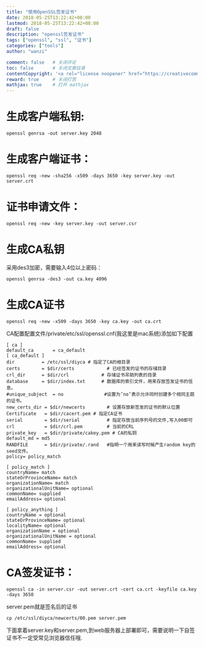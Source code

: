 ```yaml
---
title: "使用OpenSSL签发证书"
date: 2018-05-25T13:22:42+08:00
lastmod: 2018-05-25T13:22:42+08:00
draft: false
description: "openssl签发证书"
tags: ["openssl", "ssl", "证书"]
categories: ["tools"]              
author: "wanzi"                 

comment: false   # 关闭评论
toc: false       # 关闭文章目录
contentCopyright: '<a rel="license noopener" href="https://creativecommons.org/licenses/by-nc-nd/4.0/" target="_blank">CC BY-NC-ND 4.0</a>'
reward: true	 # 关闭打赏
mathjax: true    # 打开 mathjax
---
```


# 生成客户端私钥:
```
openssl genrsa -out server.key 2048
```

# 生成客户端证书：
```
openssl req -new -sha256 -x509 -days 3650 -key server.key -out server.crt
```

# 证书申请文件：
```
openssl req -new -key server.key -out server.csr
```
# 生成CA私钥
采用des3加密，需要输入4位以上密码：

```
openssl genrsa -des3 -out ca.key 4096
```

# 生成CA证书

```
openssl req -new -x509 -days 3650 -key ca.key -out ca.crt
```

CA配置配置文件/private/etc/ssl/openssl.cnf(我这里是mac系统)添加如下配置

```
[ ca ]
default_ca       = ca_default
[ ca_default ]
dir          = /etc/ssl/diyca # 指定了CA的根目录
certs        = $dir/certs            # 已经签发的证书的存储目录
crl_dir      = $dir/crl            # 存储证书吊销列表的目录
database     = $dir/index.txt      # 数据库的索引文件，用来存放签发证书的信息。
#unique_subject  = no               #设置为’no’表示允许同时创建多个相同主题的证书。
new_certs_dir = $dir/newcerts        # 设置存放新签发的证书的默认位置
Certificate   = $dir/cacert.pem # 指定CA证书
serial        = $dir/serial          # 指定存放当前序列号的文件,写入00即可
crl           = $dir/crl.pem         # 当前的CRL
private_key   = $dir/private/cakey.pem # CA的私钥
default_md = md5
RANDFILE      = $dir/private/.rand   #指明一个用来读写时候产生random key的seed文件。
policy= policy_match

[ policy_match ]
countryName= match
stateOrProvinceName= match
organizationName= match
organizationalUnitName= optional
commonName= supplied
emailAddress= optional

[ policy_anything ]
countryName = optional
stateOrProvinceName= optional
localityName= optional
organizationName = optional
organizationalUnitName = optional
commonName= supplied
emailAddress= optional
```

# CA签发证书：

```
openssl ca -in server.csr -out server.crt -cert ca.crt -keyfile ca.key -days 3650
```
server.pem就是签名后的证书
```
cp /etc/ssl/diyca/newcerts/00.pem server.pem
```

下面拿着server.key和server.pem,到web服务器上部署即可，需要说明一下自签证书不一定受常见浏览器信任哦.
